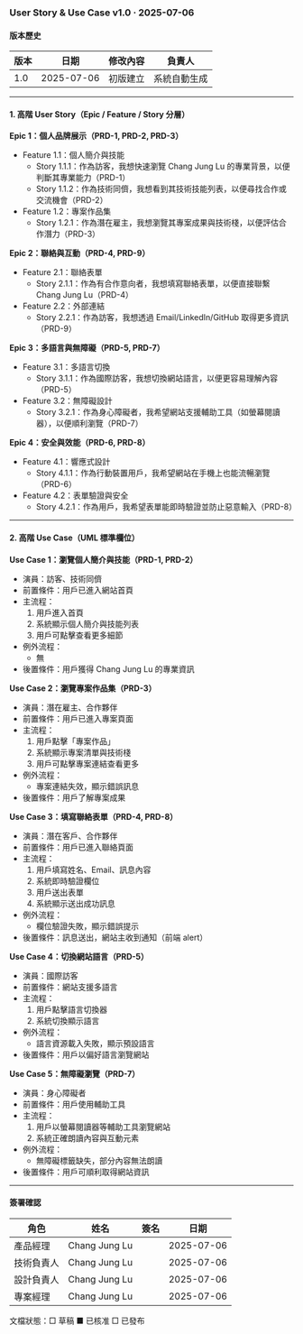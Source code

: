 ### User Story & Use Case v1.0 ‧ 2025-07-06

#### 版本歷史
| 版本 | 日期 | 修改內容 | 負責人 |
|------|------|----------|--------|
| 1.0  | 2025-07-06 | 初版建立 | 系統自動生成 |

---

#### 1. 高階 User Story（Epic / Feature / Story 分層）

**Epic 1：個人品牌展示（PRD-1, PRD-2, PRD-3）**
- Feature 1.1：個人簡介與技能
  - Story 1.1.1：作為訪客，我想快速瀏覽 Chang Jung Lu 的專業背景，以便判斷其專業能力（PRD-1）
  - Story 1.1.2：作為技術同儕，我想看到其技術技能列表，以便尋找合作或交流機會（PRD-2）
- Feature 1.2：專案作品集
  - Story 1.2.1：作為潛在雇主，我想瀏覽其專案成果與技術棧，以便評估合作潛力（PRD-3）

**Epic 2：聯絡與互動（PRD-4, PRD-9）**
- Feature 2.1：聯絡表單
  - Story 2.1.1：作為有合作意向者，我想填寫聯絡表單，以便直接聯繫 Chang Jung Lu（PRD-4）
- Feature 2.2：外部連結
  - Story 2.2.1：作為訪客，我想透過 Email/LinkedIn/GitHub 取得更多資訊（PRD-9）

**Epic 3：多語言與無障礙（PRD-5, PRD-7）**
- Feature 3.1：多語言切換
  - Story 3.1.1：作為國際訪客，我想切換網站語言，以便更容易理解內容（PRD-5）
- Feature 3.2：無障礙設計
  - Story 3.2.1：作為身心障礙者，我希望網站支援輔助工具（如螢幕閱讀器），以便順利瀏覽（PRD-7）

**Epic 4：安全與效能（PRD-6, PRD-8）**
- Feature 4.1：響應式設計
  - Story 4.1.1：作為行動裝置用戶，我希望網站在手機上也能流暢瀏覽（PRD-6）
- Feature 4.2：表單驗證與安全
  - Story 4.2.1：作為用戶，我希望表單能即時驗證並防止惡意輸入（PRD-8）

---

#### 2. 高階 Use Case（UML 標準欄位）

**Use Case 1：瀏覽個人簡介與技能（PRD-1, PRD-2）**
- 演員：訪客、技術同儕
- 前置條件：用戶已進入網站首頁
- 主流程：
  1. 用戶進入首頁
  2. 系統顯示個人簡介與技能列表
  3. 用戶可點擊查看更多細節
- 例外流程：
  - 無
- 後置條件：用戶獲得 Chang Jung Lu 的專業資訊

**Use Case 2：瀏覽專案作品集（PRD-3）**
- 演員：潛在雇主、合作夥伴
- 前置條件：用戶已進入專案頁面
- 主流程：
  1. 用戶點擊「專案作品」
  2. 系統顯示專案清單與技術棧
  3. 用戶可點擊專案連結查看更多
- 例外流程：
  - 專案連結失效，顯示錯誤訊息
- 後置條件：用戶了解專案成果

**Use Case 3：填寫聯絡表單（PRD-4, PRD-8）**
- 演員：潛在客戶、合作夥伴
- 前置條件：用戶已進入聯絡頁面
- 主流程：
  1. 用戶填寫姓名、Email、訊息內容
  2. 系統即時驗證欄位
  3. 用戶送出表單
  4. 系統顯示送出成功訊息
- 例外流程：
  - 欄位驗證失敗，顯示錯誤提示
- 後置條件：訊息送出，網站主收到通知（前端 alert）

**Use Case 4：切換網站語言（PRD-5）**
- 演員：國際訪客
- 前置條件：網站支援多語言
- 主流程：
  1. 用戶點擊語言切換器
  2. 系統切換顯示語言
- 例外流程：
  - 語言資源載入失敗，顯示預設語言
- 後置條件：用戶以偏好語言瀏覽網站

**Use Case 5：無障礙瀏覽（PRD-7）**
- 演員：身心障礙者
- 前置條件：用戶使用輔助工具
- 主流程：
  1. 用戶以螢幕閱讀器等輔助工具瀏覽網站
  2. 系統正確朗讀內容與互動元素
- 例外流程：
  - 無障礙標籤缺失，部分內容無法朗讀
- 後置條件：用戶可順利取得網站資訊

---

#### 簽署確認
| 角色 | 姓名 | 簽名 | 日期 |
|------|------|------|------|
| 產品經理 | Chang Jung Lu | | 2025-07-06 |
| 技術負責人 | Chang Jung Lu | | 2025-07-06 |
| 設計負責人 | Chang Jung Lu | | 2025-07-06 |
| 專案經理 | Chang Jung Lu | | 2025-07-06 |

文檔狀態：□ 草稿  ■ 已核准  □ 已發布 